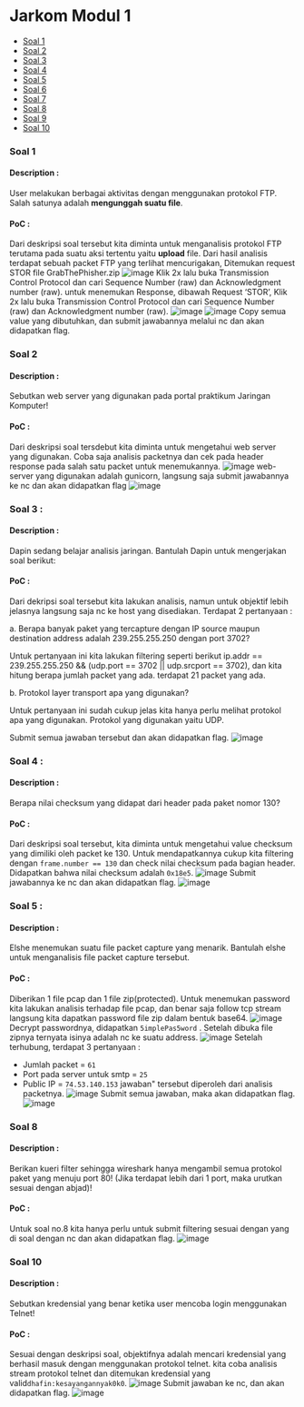 # Jarkom Modul 1
- [Soal 1](#soal-1)
- [Soal 2](#soal-2)
- [Soal 3](#soal-3)
- [Soal 4](#soal-4)
- [Soal 5](#soal-5)
- [Soal 6](#soal-6)
- [Soal 7](#soal-7)
- [Soal 8](#soal-8)
- [Soal 9](#soal-9)
- [Soal 10](#soal-10)

### Soal 1  
#### Description :
User melakukan berbagai aktivitas dengan menggunakan protokol FTP. Salah satunya adalah **mengunggah suatu file**.

#### PoC :
Dari deskripsi soal tersebut kita diminta untuk menganalisis protokol FTP terutama pada suatu aksi tertentu yaitu **upload** file. Dari hasil analisis terdapat sebuah packet FTP yang terlihat mencurigakan, Ditemukan request STOR file GrabThePhisher.zip
![image](/uploads/6a7c2d78bb1904a21a0c060bd430bd2c/image.png)
Klik 2x lalu buka Transmission Control Protocol dan cari Sequence Number (raw) dan Acknowledgment number (raw).
untuk menemukan Response, dibawah Request ‘STOR’, Klik 2x lalu buka Transmission Control Protocol dan cari Sequence Number (raw) dan Acknowledgment number (raw).
![image](/uploads/9f963cee0ebd9e158072038d0f48c170/image.png)
![image](/uploads/29a6b31121c896da9f959ff1868d6e4c/image.png)
Copy semua value yang dibutuhkan, dan submit jawabannya melalui nc dan akan didapatkan flag.

### Soal 2
#### Description :
Sebutkan web server yang digunakan pada portal praktikum Jaringan Komputer!

#### PoC :
Dari deskripsi soal tersdebut kita diminta untuk mengetahui web server yang digunakan. Coba saja analisis packetnya dan cek pada header response pada salah satu packet untuk menemukannya.
![image](/uploads/d3f9d7ebf8423cb620ab6f96430a0265/image.png)
web-server yang digunakan adalah gunicorn, langsung saja submit jawabannya ke nc dan akan didapatkan flag
![image](/uploads/c2922f84c1c4e26c9c450915aefd16d2/image.png)  


### Soal 3 :
#### Description :
Dapin sedang belajar analisis jaringan. Bantulah Dapin untuk mengerjakan soal berikut:

#### PoC :
Dari dekripsi soal tersebut kita lakukan analisis, namun untuk objektif lebih jelasnya langsung saja nc ke host yang disediakan.
Terdapat 2 pertanyaan : 

a. Berapa banyak paket yang tercapture dengan IP source maupun destination address adalah 239.255.255.250 dengan port 3702?

Untuk pertanyaan ini kita lakukan filtering seperti berikut
ip.addr == 239.255.255.250 && (udp.port == 3702 || udp.srcport == 3702), dan kita hitung berapa jumlah packet yang ada. terdapat 21 packet yang ada.

b. Protokol layer transport apa yang digunakan? 

Untuk pertanyaan ini sudah cukup jelas kita hanya perlu melihat protokol apa yang digunakan. Protokol yang digunakan yaitu UDP.

Submit semua jawaban tersebut dan akan didapatkan flag.
![image](/uploads/b465bac46162926a44a84581f3ee29fd/image.png)  

### Soal 4 :
#### Description :
Berapa nilai checksum yang didapat dari header pada paket nomor 130?

#### PoC :
Dari deskripsi soal tersebut, kita diminta untuk mengetahui value checksum yang dimiliki oleh packet ke 130. Untuk mendapatkannya cukup kita filtering dengan `frame.number == 130` dan check nilai checksum pada bagian header. Didapatkan bahwa nilai checksum adalah `0x18e5`.
![image](/uploads/45580276d462c3ced15ea23c5fab9f5e/image.png)
Submit jawabannya ke nc dan akan didapatkan flag.
![image](/uploads/352c72d4d6adae3c10f0abca08849743/image.png)

### Soal 5 :
#### Description :
Elshe menemukan suatu file packet capture yang menarik. Bantulah elshe untuk menganalisis file packet capture tersebut.

#### PoC :
Diberikan 1 file pcap dan 1 file zip(protected). Untuk menemukan password kita lakukan analisis terhadap file pcap, dan benar saja follow tcp stream langsung kita dapatkan password file zip dalam bentuk base64.
![image](/uploads/f5a6a6d5ee30edab798c30208fbfb42f/image.png)
Decrypt passwordnya, didapatkan `5implePas5word` . Setelah dibuka file zipnya ternyata isinya adalah nc ke suatu address.
![image](/uploads/561427f3227e7d0fd65ad4a69d8fd8de/image.png)
Setelah terhubung, terdapat 3 pertanyaan :
- Jumlah packet = `61`
- Port pada server untuk smtp = `25`
- Public IP = `74.53.140.153`
jawaban" tersebut diperoleh dari analisis packetnya.
![image](/uploads/d821111be7761e9ecba1fd539772da3a/image.png)
Submit semua jawaban, maka akan didapatkan flag.
![image](/uploads/8b76896a1c5731a2d338663a24e0ebc6/image.png)

### Soal 8
#### Description :
Berikan kueri filter sehingga wireshark hanya mengambil semua protokol paket yang menuju port 80! (Jika terdapat lebih dari 1 port, maka urutkan sesuai dengan abjad)!

#### PoC :
Untuk soal no.8 kita hanya perlu untuk submit filtering sesuai dengan yang di soal dengan nc dan akan didapatkan flag.
![image](/uploads/1f2a42a35a923f6f69eaf11b1498b275/image.png)

### Soal 10
#### Description :
Sebutkan kredensial yang benar ketika user mencoba login menggunakan Telnet!

#### PoC :
Sesuai dengan deskripsi soal, objektifnya adalah mencari kredensial yang berhasil masuk dengan menggunakan protokol telnet. kita coba analisis stream protokol telnet dan ditemukan kredensial yang valid`dhafin:kesayangannyak0k0`.
![image](/uploads/15e675f4a7494670ea85397dc282aa62/image.png)
Submit jawaban ke nc, dan akan didapatkan flag.
![image](/uploads/b9c6fa2f54f1fc63f09621ea8b487b4d/image.png)






